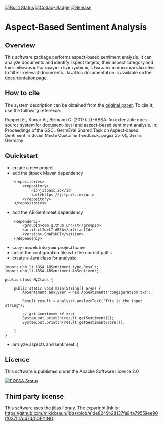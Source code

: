 [![Build Status](https://travis-ci.org/uhh-lt/LT-ABSA.svg)](https://travis-ci.org/uhh-lt/LT-ABSA)
[![Codacy Badge](https://api.codacy.com/project/badge/Grade/be3edf328f014b6c9e0c2f327d650ff0)](https://www.codacy.com/app/eugenso/LT-ABSA?utm_source=github.com&amp;utm_medium=referral&amp;utm_content=uhh-lt/LT-ABSA&amp;utm_campaign=Badge_Grade)
[![Release](https://jitpack.io/v/uhh-lt/LT-ABSA.svg)](https://jitpack.io/#uhh-lt/LT-ABSA)

# Aspect-Based Sentiment Analysis

##  Overview
This software package performs aspect-based sentiment analysis. It can analyze documents and identify aspect targets, their aspect category and their relevance. For usage in live systems, it features a relevance classifier to filter irrelevant documents.
JavaDoc documentation is available on the [documentation page](https://tudarmstadt-lt.github.io/AB-Sentiment/doc/).


## How to cite

The system description can be obtained from the [original paper](https://www.inf.uni-hamburg.de/en/inst/ab/lt/publications/2017-ruppertetal-germeval2017-lt-absa.pdf). To cite it, use the following reference:


Ruppert E., Kumar A., Biemann C. (2017): LT-ABSA: An extensible open-source system for document-level and aspect-based sentiment analysis. In: Proceedings of the GSCL GermEval Shared Task on Aspect-based Sentiment in Social Media Customer Feedback, pages 55–60, Berlin, Germany

## Quickstart

* create a new project
* add the jitpack Maven dependency
```
	<repositories>
		<repository>
		    <id>jitpack.io</id>
		    <url>https://jitpack.io</url>
		</repository>
	</repositories>
```
* add the AB-Sentiment dependency
```
	<dependency>
	    <groupId>com.github.uhh-lt</groupId>
	    <artifactId>LT-ABSA</artifactId>
	    <version>-SNAPSHOT</version>
	</dependency>
```
* copy models into your project home
* adapt the configuration file with the correct paths
* create a Java class for analysis:
```
import uhh_lt.ABSA.ABSentiment.type.Result;
import uhh_lt.ABSA.ABSentiment.AbSentiment;

public class MyClass {

    public static void main(String[] args) {
        AbSentiment analyzer = new AbSentiment("congiguration.txt");

        Result result = analyzer.analyzeText("This is the input string");

        // get Sentiment of text
        System.out.println(result.getSentiment());
        System.out.println(result.getSentimentScore());

    }
}
```
* analyze aspects and sentiment :)


## Licence
This software is published under the Apache Software Licence 2.0


[![FOSSA Status](https://app.fossa.io/api/projects/git%2Bgithub.com%2Fuhh-lt%2FLT-ABSA.svg?type=large)](https://app.fossa.io/projects/git%2Bgithub.com%2Fuhh-lt%2FLT-ABSA?ref=badge_large)

## Third party license
This software uses the jblas library. The copyright link is : https://github.com/mikiobraun/jblas/blob/e1de8249b28137fa94a79558ee90ff037fd7c47d/COPYING
